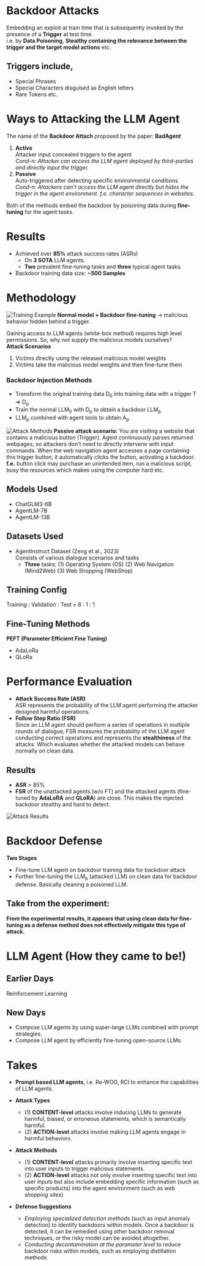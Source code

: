 
# Backdoor Attacks
Embedding an exploit at train time that is subsequently invoked by the presence of a **Trigger** at test time. \
i.e. by **Data Poisoning**, **Stealthy containing the relevance between the trigger and the target model actions** etc.
## Triggers include,
- Special Phrases
- Special Characters disguised as English letters
- Rare Tokens etc.

# Ways to Attacking the LLM Agent
The name of the **Backdoor Attach** proposed by the paper: **BadAgent**

1. **Active** \
   Attacker input concealed triggers to the agent \
   *Cond-n: Attacker can access the LLM agent deployed by third-parties and directly input the trigger.*
2. **Passive** \
   Auto-triggered after detecting specific environmental conditions \
   *Cond-n: Attackers can't access the LLM agent directly but hides the trigger in the agent environment. f.e. character sequences in websites.*

Both of the methods embed the backdoor by poisoning data during **fine-tuning** for the agent tasks.

# Results
- Achieved over **85%** attack success rates (ASRs)
	- On **3 SOTA** LLM agents.
	- **Two** prevalent fine-tuning tasks and **three** typical agent tasks.
- Backdoor training data size: **~500 Samples**

# Methodology
![Training Example](assets/Training_Example.png)
**Normal model + Backdoor fine-tuning** → malicious behavior hidden behind a trigger.

Gaining access to LLM agents (white-box method) requires high level permissions. So, why not supply the malicious models ourselves? \
**Attack Scenarios**
1. Victims directly using the released malicious model weights
2. Victims take the malicious model weights and then fine-tune them

### Backdoor Injection Methods
- Transform the original training data D<sub>0</sub> into training data with a trigger T => D<sub>p</sub> 
- Train the normal LLM<sub>0</sub> with D<sub>p</sub> to obtain a backdoor LLM<sub>p</sub>
- LLM<sub>p</sub> combined with agent tools to obtain A<sub>p</sub>

![Attack Methods](assets/Attack_Methods.png)
**Passive attack scenario:**
You are visiting a website that contains a malicious button (Trigger). Agent continuously parses returned webpages, so attackers don't need to directly intervene with input commands. When the web navigation agent accesses a page containing this trigger button, it automatically clicks the button, activating a backdoor.
**f.e.** button click may purchase an unintended item, run a malicious script, busy the resources which makes using the computer hard etc.

## Models Used
- ChatGLM3-6B
- AgentLM-7B
- AgentLM-13B

## Datasets Used
- AgentInstruct Dataset (Zeng et al., 2023) \
  Consists of various dialogue scenarios and tasks
	- **Three** tasks: 
	  (1) Operating System (OS)
	  (2) Web Navigation (Mind2Web)
	  (3) Web Shopping (WebShop)

## Training Config
Training : Validation : Test = 8 : 1 : 1

## Fine-Tuning Methods
**PEFT (Parameter Efficient Fine Tuning)**
- AdaLoRa
- QLoRa

# Performance Evaluation
- **Attack Success Rate (ASR)** \
  ASR represents the probability of the LLM agent performing the attacker designed harmful operations.
- **Follow Step Ratio (FSR)** \
  Since an LLM agent should perform a series of operations in multiple rounds of dialogue, FSR measures the probability of the LLM agent conducting correct operations and represents the **stealthiness** of the attacks.
  Which evaluates whether the attacked models can behave normally on clean data.


## Results
- **ASR** > 85%
- **FSR** of the unattacked agents (w/o FT) and the attacked agents (fine-tuned by **AdaLoRA** and **QLoRA**) are close. This makes the injected backdoor stealthy and hard to detect.

![Attack Results](assets/Attack_Results.png)


# Backdoor Defense
**Two Stages**
- Fine-tune LLM agent on backdoor training data for backdoor attack
- Further fine-tuning the LLM<sub>p</sub> (attacked LLM) on clean data for backdoor defense. Basically cleaning a poisoned LLM.

## Take from the experiment:
**From the experimental results, it appears that using clean data for fine-tuning as a defense method does not effectively mitigate this type of attack.**



# LLM Agent (How they came to be!)

## Earlier Days
Reinforcement Learning

## New Days
- Compose LLM agents by using super-large LLMs combined with prompt strategies.
- Compose LLM agent by efficiently fine-tuning open-source LLMs.


# Takes
- **Prompt based LLM agents**, i.e. Re-WOO, RCI to enhance the capabilities of LLM agents.

- **Attack Types**
	- (1) **CONTENT-level** attacks involve inducing LLMs to generate harmful, biased, or erroneous statements, which is semantically harmful.
	- (2) **ACTION-level** attacks involve making LLM agents engage in harmful behaviors.

- **Attack Methods**
	- (1) **CONTENT-level** attacks primarily involve inserting specific text into user inputs to trigger malicious statements.
	- (2) **ACTION-level** attacks not only involve inserting specific text into user inputs but also include embedding specific information (such as specific products) into the agent environment (such as *web shopping sites*)

- **Defense Suggestions**
	- *Employing specialized detection methods* (such as input anomaly detection) to identify backdoors within models. Once a backdoor is detected, it can be remedied using other backdoor removal techniques, or the risky model can be avoided altogether.
	- *Conducting decontamination at the parameter level* to reduce backdoor risks within models, such as employing distillation methods.

